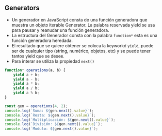 ## Generators

- Un generador en JavaScript consta de una función generadora que muestra un objeto iterable Generator. La palabra
  reservada yield se usa para pausar y reanudar una función generadora.
- La estructura del Generador consta con la palabra `function*` esta es una función generadora heredada.
- El resultado que se quiere obtener se coloca la keyworkd `yield`, puede ser de cualquier tipo (string, numérico,
  objetos, etc) y se puede tener tantos yield que se desee.
- Para interar se utiliza la propiedad `next()`

```javascript
function* operations(a, b) {
    yield a + b;
    yield a - b;
    yield a * b;
    yield a / b;
    yield a % b;
}

const gen = operations(4, 2);
console.log(`Suma: ${gen.next().value}`);
console.log(`Resta: ${gen.next().value}`);
console.log(`Multiplicación: ${gen.next().value}`);
console.log(`División: ${gen.next().value}`);
console.log(`Modulo: ${gen.next().value}`);
```